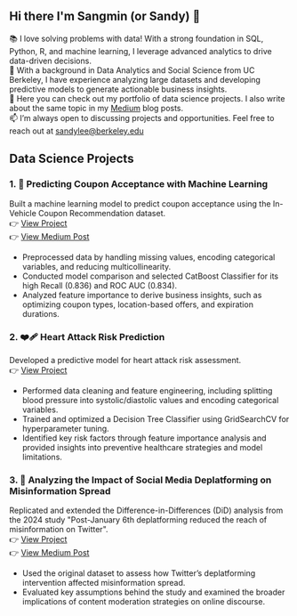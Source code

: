 ## Hi there I'm Sangmin (or Sandy) 👋 

📚 I love solving problems with data! With a strong foundation in SQL, Python, R, and machine learning, I leverage advanced analytics to drive data-driven decisions. <br>
🌱 With a background in Data Analytics and Social Science from UC Berkeley, I have experience analyzing large datasets and developing predictive models to generate actionable business insights.  <br>
🔗 Here you can check out my portfolio of data science projects. I also write about the same topic in my [Medium](https://medium.com/@sangmin.lee.ir) blog posts.  
📫 I’m always open to discussing projects and opportunities. Feel free to reach out at sandylee@berkeley.edu 

## Data Science Projects 

### 1. 🚗 Predicting Coupon Acceptance with Machine Learning <br>
Built a machine learning model to predict coupon acceptance using the In-Vehicle Coupon Recommendation dataset. <br>
  👉 [View Project](your-project-link-here) <br>
  👉 [View Medium Post](https://medium.com/@sangmin.lee.ir/driving-sales-with-machine-learning-predicting-coupon-acceptance-in-the-automotive-industry-2491d04db677) <br>
- Preprocessed data by handling missing values, encoding categorical variables, and reducing multicollinearity.
- Conducted model comparison and selected CatBoost Classifier for its high Recall (0.836) and ROC AUC (0.834).
- Analyzed feature importance to derive business insights, such as optimizing coupon types, location-based offers, and expiration durations.

### 2. ❤️‍🩹 Heart Attack Risk Prediction <br>
Developed a predictive model for heart attack risk assessment. <br> 
  👉 [View Project](your-project-link-here) <br>
- Performed data cleaning and feature engineering, including splitting blood pressure into systolic/diastolic values and encoding categorical variables.
- Trained and optimized a Decision Tree Classifier using GridSearchCV for hyperparameter tuning.
- Identified key risk factors through feature importance analysis and provided insights into preventive healthcare strategies and model limitations.

### 3. 📱 Analyzing the Impact of Social Media Deplatforming on Misinformation Spread <br>
Replicated and extended the Difference-in-Differences (DiD) analysis from the 2024 study "Post-January 6th deplatforming reduced the reach of misinformation on Twitter". <br>
  👉 [View Project](your-project-link-here) <br>
  👉 [View Medium Post](https://medium.com/@sangmin.lee.ir/evaluating-the-effectiveness-of-twitters-deplatforming-as-a-content-moderation-strategy-1066dea05a46) <br>
-  Used the original dataset to assess how Twitter’s deplatforming intervention affected misinformation spread.
-  Evaluated key assumptions behind the study and examined the broader implications of content moderation strategies on online discourse.

